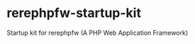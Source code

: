 rerephpfw-startup-kit
=====================

Startup kit for rerephpfw (A PHP Web Application Framework)